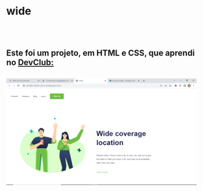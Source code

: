 <h1>wide</h1>
<br>
<br>
<h2>Este foi um projeto, em HTML e CSS, que aprendi no <a href="https://rodolfomori.com.br/devclub">DevClub:</a><h2>
  
<img src="https://github.com/anammonteiro/wide/blob/master/img/widegithub.png?raw=true" width="700px"/>
